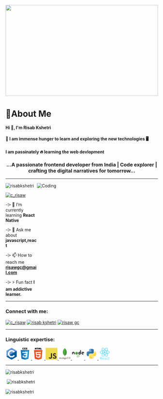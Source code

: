 <body style ="backgroud_color:pink;">
  <img src="https://lh3.googleusercontent.com/pw/ABLVV85RR33s_AdLJ3NlwvluaDKjMPcnVvJyec_XrqfQ68mhruf905jqQynytHYezQXcSwYqrrWS12-VWbfWaxWtClnIoNKoovx6XzY8nyTPNuZl4NmFRXBlMsMoxejjyGtPTjOe927vlZPsZPJRBcMIAMqOiDJEtO3Xl2ZBLYqEpLfn2CecxvqyG7zK4iQK8zbJakPgpNJ3zlYGyuwskk3TiyO2MiIdPNHxp7Jy3FYR2ehe2KN7Oeva6sm9dRTe_UltLkYrjRIrwnyQEbvOkBZHigkw2R1eqgKLp_63NVBWn4Yh5ITNAECMHd-IQz7oVqQelByNp4YCw3GlWQma5rvG9cUsEfeW52bmsmDddCHxTC_6HWZD8o1JuCKYIyKSf40SqtvtcDgwY_B67t-zxmXn48pVpZSGIauia5_Zhxqe2wL9PP4f6jwiJyabZhC_3bPKq_rURnaEs0MG0XwtIjTKBuw9AyWnLQJTfiYIBMogYZD-ZSbStAszofTWOiw-UkyvMpNX3g4-4aS2J-ni4hM0L-9wn9RQdQYyRsfUzWuw6fG0Jn79mXlLNqZ7suVSOYZmFbuzNmRNhkwrb1JikVWmvCIQPj2d_3rdM8EZIWo4FQRSYZb1BRsGkND5D6Sja-5TJtiCw3g-ehlt8QkowX8Eg3LmfBIcgFM47dXGryYRCxWNRXM548c8_6CVZgGg8uwSF_t9BenKSQYliYvDUR7sFmC9hOjtXN27Ayv52VXNbVC8QOZj96rXfhg9Eu3X5L42TnBqYE35qLXMa2Mlhc-2WbYJlK_q6H8N9HTuqDI06_yhjvDCLP-Ez92doXYH_xUBQPnkoQtigVjO3jLzgJkJysImcTCOAxhuHDBM8S1GA88SAaYeBWDCt9JfgGCTqnYKPO-1EUx2-2Rfl-i3tZMh9zxtdbBOKDpvDa8HpRbd-6tf3K9LZBz3l7kneyY=w739-h246-s-no-gm?authuser=0" width=100% height=300px >
  <selection><h1>💫About Me</h1>
    <h4>Hi 👋, I'm Risab Kshetri</h4>
    <h4>🚀 I am immense hunger to learn and exploring the new technologies 🖥️</h4>
    <h4>I am passinately 🔥 learning the web devlopment</h4>
  </selection>
 
</body>
<h3 align="center">...A passionate frontend developer from India | Code explorer | crafting the digital narratives for tomorrow...</h3>
<hr>
<img align="right" src="https://png.pngtree.com/png-clipart/20230512/original/pngtree-hacker-with-a-laptop-hacking-using-mask-png-image_9158513.png" alt="Coding" width="400" height="350" margin_left="200px" align="center">

<p align="left"> <img src="https://komarev.com/ghpvc/?username=risabkshetri&label=Profile%20views&color=0e75b6&style=flat" alt="risabkshetri" /> </p>

<p align="left"> <a href="https://twitter.com/c_risaw" target="blank"><img src="https://img.shields.io/twitter/follow/c_risaw?logo=twitter&style=for-the-badge" alt="c_risaw"/></a></p>

-⩥ 🌱 I’m currently learning **React Native**

-⩥ 💬 Ask me about **javascript,react**

-⩥ 📫 How to reach me **risawgc@gmail.com**

-⩥ ⚡ Fun fact **I am addictive learner.**
<hr>
<h3 align="left">Connect with me:</h3>
<p align="left">
<a href="https://twitter.com/c_risaw" target="blank"><img align="center" src="https://raw.githubusercontent.com/rahuldkjain/github-profile-readme-generator/master/src/images/icons/Social/twitter.svg" alt="c_risaw" height="30" width="40" /></a>
<a href="https://linkedin.com/in/risab kshetri" target="blank"><img align="center" src="https://raw.githubusercontent.com/rahuldkjain/github-profile-readme-generator/master/src/images/icons/Social/linked-in-alt.svg" alt="risab kshetri" height="30" width="40" /></a>
<a href="https://fb.com/risaw gc" target="blank"><img align="center" src="https://raw.githubusercontent.com/rahuldkjain/github-profile-readme-generator/master/src/images/icons/Social/facebook.svg" alt="risaw gc" height="30" width="40" /></a>
</p>

<hr>
<h3 align="left">Linguistic expertise:</h3>
<p align="left"> <a href="https://www.cprogramming.com/" target="_blank" rel="noreferrer"> <img src="https://raw.githubusercontent.com/devicons/devicon/master/icons/c/c-original.svg" alt="c" width="40" height="40"/> </a> <a href="https://www.w3schools.com/css/" target="_blank" rel="noreferrer"> <img src="https://raw.githubusercontent.com/devicons/devicon/master/icons/css3/css3-original-wordmark.svg" alt="css3" width="40" height="40"/> </a> <a href="https://www.w3.org/html/" target="_blank" rel="noreferrer"> <img src="https://raw.githubusercontent.com/devicons/devicon/master/icons/html5/html5-original-wordmark.svg" alt="html5" width="40" height="40"/> </a> <a href="https://developer.mozilla.org/en-US/docs/Web/JavaScript" target="_blank" rel="noreferrer"> <img src="https://raw.githubusercontent.com/devicons/devicon/master/icons/javascript/javascript-original.svg" alt="javascript" width="40" height="40"/> </a> <a href="https://www.mongodb.com/" target="_blank" rel="noreferrer"> <img src="https://raw.githubusercontent.com/devicons/devicon/master/icons/mongodb/mongodb-original-wordmark.svg" alt="mongodb" width="40" height="40"/> </a> <a href="https://nodejs.org" target="_blank" rel="noreferrer"> <img src="https://raw.githubusercontent.com/devicons/devicon/master/icons/nodejs/nodejs-original-wordmark.svg" alt="nodejs" width="40" height="40"/> </a> <a href="https://www.python.org" target="_blank" rel="noreferrer"> <img src="https://raw.githubusercontent.com/devicons/devicon/master/icons/python/python-original.svg" alt="python" width="40" height="40"/> </a> <a href="https://reactjs.org/" target="_blank" rel="noreferrer"> <img src="https://raw.githubusercontent.com/devicons/devicon/master/icons/react/react-original-wordmark.svg" alt="react" width="40" height="40"/> </a> </p>
<hr>
<p><img align="left" src="https://github-readme-stats.vercel.app/api/top-langs?username=risabkshetri&show_icons=true&locale=en&layout=compact" alt="risabkshetri" /></p>
<br>
<p>&nbsp;<img align="center" src="https://github-readme-stats.vercel.app/api?username=risabkshetri&show_icons=true&locale=en" alt="risabkshetri" /></p>

<p><img align="center" src="https://github-readme-streak-stats.herokuapp.com/?user=risabkshetri&" alt="risabkshetri" /></p>
